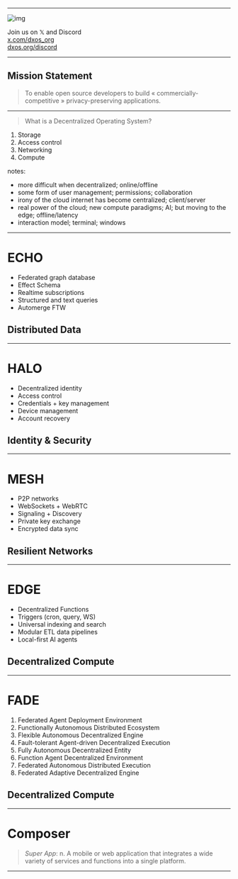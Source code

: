 <!--
.slide: data-background-video="https://dxos.network/DXOS.mp4" data-background-video-loop="true"
-->

---
<!-- 
.slide: data-background="#151515"
-->

![img](https://dxos.org/images/logo/dxos-logotype-white.svg)

Join us on 𝕏 and Discord <!-- .element: class="!text-center" -->
<br>
[x.com/dxos_org](https://x.com/dxos_org)
<br>
[dxos.org/discord](https://dxos.org/discord)

---
<!-- 
.slide: data-background="#151515"
-->

## Mission Statement
<!-- .element: class="!text-center p-0" -->

> To enable open source developers to build «&nbsp;commercially-competitive&nbsp;» privacy-preserving applications.

---
<!-- 
.slide: data-background="#151515"
-->

> What is a Decentralized Operating System?

1. Storage
2. Access control
3. Networking
4. Compute

notes:
- more difficult when decentralized; online/offline
- some form of user management; permissions; collaboration
- irony of the cloud internet has become centralized; client/server
- real power of the cloud; new compute paradigms; AI; but moving to the edge; offline/latency
- interaction model; terminal; windows

---
<!-- 
ECHO
.slide: data-background="#96254F" data-background-opacity="0.5" data-background-image="https://dxos.network/bg-echo.svg" data-background-position="100% 50%"
-->

# ECHO

- Federated graph database
- Effect Schema
- Realtime subscriptions
- Structured and text queries
- Automerge FTW

## Distributed Data

---
<!-- 
HALO
.slide: data-background="#D95B3C" data-background-opacity="0.5" data-background-image="https://dxos.network/bg-halo.svg" data-background-position="100% 50%"
-->

# HALO

- Decentralized identity
- Access control
- Credentials + key management
- Device management
- Account recovery

## Identity & Security

---
<!-- 
MESH
.slide: data-background="#3A2862" data-background-opacity="0.5" data-background-image="https://dxos.network/bg-mesh.svg" data-background-position="100% 50%"
-->

# MESH

- P2P networks
- WebSockets + WebRTC
- Signaling + Discovery
- Private key exchange
- Encrypted data sync

## Resilient Networks

---
<!-- 
KUBE
.slide: data-background="#08754F" data-background-opacity="0.5" data-background-image="https://dxos.network/bg-kube.svg" data-background-position="100% 50%"
-->

# EDGE

- Decentralized Functions
- Triggers (cron, query, WS)
- Universal indexing and search
- Modular ETL data pipelines
- Local-first AI agents

## Decentralized Compute

---
<!--
.slide: data-visibility="hidden"
-->

# FADE

1. Federated Agent Deployment Environment
2. Functionally Autonomous Distributed Ecosystem
3. Flexible Autonomous Decentralized Engine
4. Fault-tolerant Agent-driven Decentralized Execution
5. Fully Autonomous Decentralized Entity
6. Function Agent Decentralized Environment
7. Federated Autonomous Distributed Execution
8. Federated Adaptive Decentralized Engine

## Decentralized Compute

---
<!-- 
.slide: data-background-transition="zoom" 
-->

# Composer 
<!-- .element: class="!text-center p-0" -->

> *Super App*: n. A mobile or web application that integrates a wide variety of services and functions into a single platform.

---
<!--
.slide: data-background-video="https://dxos.network/DXOS.mp4"
-->

